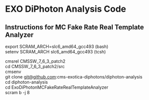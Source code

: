 # EXO DiPhoton Analysis Code

## Instructions for MC Fake Rate Real Template Analyzer

export SCRAM_ARCH=slc6_amd64_gcc493 (bash)  
setenv SCRAM_ARCH slc6_amd64_gcc493 (tcsh)

cmsrel CMSSW_7_6_3_patch2  
cd CMSSW_7_6_3_patch2/src  
cmsenv  
git clone git@github.com:cms-exotica-diphotons/diphoton-analysis  
cd diphoton-analysis   
cd ExoDiPhotonMCFakeRateRealTemplateAnalyzer  
scram b -j 8  
